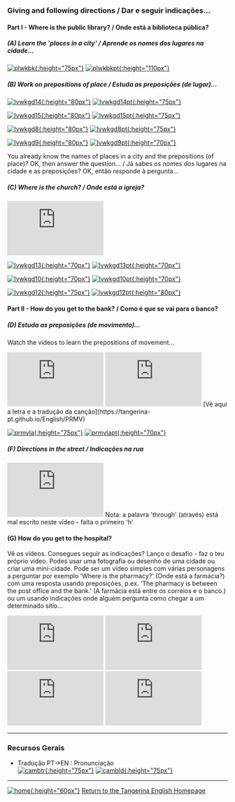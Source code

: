 ### Giving and following directions / Dar e seguir indicações...

#### Part I - Where is the public library? / Onde está a biblioteca pública?

##### (A) Learn the 'places in a city' / Aprende os nomes dos lugares na cidade...

[![plwkbk](https://1blockatatime.github.io/English/images2/plwkbk.PNG){:height="75px"}](http://chagall-col.spip.ac-rouen.fr/IMG/didapages/shops2/index.html) [![plwkbkpt](https://1blockatatime.github.io/English/images2/plwkbk_pt.png){:height="110px"}](http://chagall-col.spip.ac-rouen.fr/IMG/didapages/shops2/index.html)  

<!--[![pltag](https://1blockatatime.github.io/English/images2/pltag.png){:height="60px"}](https://tangerina-pt.github.io/English/Places_D)-->   

##### (B) Work on prepositions of place / Estuda as preposições (de lugar)...


[![lvwkgd14](https://1blockatatime.github.io/English/images2/lvwkgd14.PNG){:height="80px"}](https://www.liveworksheets.com/worksheets/en/English_as_a_Second_Language_(ESL)/Prepositions_of_place/Prepositions_of_place_co257254tv) [![lvwkgd14pt](https://1blockatatime.github.io/English/images2/lvwkgd14_pt.png){:height="75px"}](https://www.liveworksheets.com/worksheets/en/English_as_a_Second_Language_(ESL)/Prepositions_of_place/Prepositions_of_place_co257254tv) 

[![lvwkgd15](https://1blockatatime.github.io/English/images2/lvwkgd15.PNG){:height="80px"}](https://www.liveworksheets.com/worksheets/en/English_as_a_Second_Language_(ESL)/Prepositions_of_place/Town_2_vc535645si) [![lvwkgd15pt](https://1blockatatime.github.io/English/images2/lvwkgd15_pt.png){:height="75px"}](https://www.liveworksheets.com/worksheets/en/English_as_a_Second_Language_(ESL)/Prepositions_of_place/Town_2_vc535645si)   

[![lvwkgd8](https://1blockatatime.github.io/English/images2/lvwkgd8.PNG){:height="80px"}](https://www.liveworksheets.com/worksheets/en/English_as_a_Second_Language_(ESL)/Prepositions_of_place/Shops-prepositions_of_place_bd298095um) [![lvwkgd8pt](https://1blockatatime.github.io/English/images2/lvwkgd8_pt.png){:height="75px"}](https://www.liveworksheets.com/worksheets/en/English_as_a_Second_Language_(ESL)/Prepositions_of_place/Shops-prepositions_of_place_bd298095um)  

[![lvwkgd9](https://1blockatatime.github.io/English/images2/lvwkgd9.PNG){:height="80px"}](https://www.liveworksheets.com/worksheets/en/English_as_a_Second_Language_(ESL)/Prepositions_of_place/Places_in_town_iq101581gc) [![lvwkgd9pt](https://1blockatatime.github.io/English/images2/lvwkgd9_pt.png){:height="70px"}](https://www.liveworksheets.com/worksheets/en/English_as_a_Second_Language_(ESL)/Prepositions_of_place/Places_in_town_iq101581gc)  

You already know the names of places in a city and the prepositions (of place)? OK, then answer the question... / Já sabes os nomes dos lugares na cidade e as preposições? OK, então responde à pergunta...

##### (C) Where is the church? / Onde está a igreja?

<iframe width="220" height="124" src="https://www.youtube.com/embed/Hk0A-L9aB94" frameborder="0" allow="accelerometer; autoplay; encrypted-media; gyroscope; picture-in-picture" allowfullscreen></iframe>  

[![lvwkgd13](https://1blockatatime.github.io/English/images2/lvwkgd13.PNG){:height="70px"}](https://www.liveworksheets.com/worksheets/en/English_as_a_Second_Language_(ESL)/Prepositions_of_place/Preposition_of_place_on_a_map__fa8032ei) [![lvwkgd13pt](https://1blockatatime.github.io/English/images2/lvwkgd13_pt.png){:height="70px"}](https://www.liveworksheets.com/worksheets/en/English_as_a_Second_Language_(ESL)/Prepositions_of_place/Preposition_of_place_on_a_map__fa8032ei)  

[![lvwkgd10](https://1blockatatime.github.io/English/images2/lvwkgd10.PNG){:height="70px"}](https://www.liveworksheets.com/worksheets/en/English_as_a_Second_Language_(ESL)/Prepositions_of_place/Places_in_town_-_reading_comprehension_tz14279fj) [![lvwkgd10pt](https://1blockatatime.github.io/English/images2/lvwkgd10_pt.png){:height="70px"}](https://www.liveworksheets.com/worksheets/en/English_as_a_Second_Language_(ESL)/Prepositions_of_place/Places_in_town_-_reading_comprehension_tz14279fj)  

[![lvwkgd12](https://1blockatatime.github.io/English/images2/lvwkgd12.PNG){:height="75px"}](https://www.liveworksheets.com/worksheets/en/English_as_a_Second_Language_(ESL)/Prepositions_of_place/Reading_worksheets_xi14374yr) [![lvwkgd12pt](https://1blockatatime.github.io/English/images2/lvwkgd12_pt.png){:height="80px"}](https://www.liveworksheets.com/worksheets/en/English_as_a_Second_Language_(ESL)/Prepositions_of_place/Reading_worksheets_xi14374yr)  

#### Part II - How do you get to the bank? / Como é que se vai para o banco?

##### (D) Estuda as preposições (de movimento)...

Watch the videos to learn the prepositions of movement...  
 <iframe width="220" height="124" src="https://www.youtube.com/embed/PAC0qY2lnAM" frameborder="0" allow="accelerometer; autoplay; encrypted-media; gyroscope; picture-in-picture" allowfullscreen></iframe> <iframe width="220" height="124" src="https://www.youtube.com/embed/ZYl5WQCvLoU" frameborder="0" allow="accelerometer; autoplay; encrypted-media; gyroscope; picture-in-picture" allowfullscreen></iframe>  
[Vê aqui a letra e a tradução da canção](https://tangerina-pt.github.io/English/PRMV)      

[![prmvla](https://1blockatatime.github.io/English/images2/prmvla.PNG){:height="75px"}](https://learningapps.org/506484) [![prmvlapt](https://1blockatatime.github.io/English/images2/prmvla_pt.png){:height="70px"}](https://learningapps.org/506484)  

##### (F) Directions in the street / Indicações na rua 

<!--More advanced video:  
<iframe width="220" height="124" src="https://www.youtube.com/embed/-_YoeEY8FPM" frameborder="0" allow="accelerometer; autoplay; encrypted-media; gyroscope; picture-in-picture" allowfullscreen></iframe>
Este é um pouco mais difícil, consegues seguir as indicações dados nos cenários no fim?-->  

<iframe width="220" height="124" src="https://www.youtube.com/embed/NvMbJjpF-94" frameborder="0" allow="accelerometer; autoplay; encrypted-media; gyroscope; picture-in-picture" allowfullscreen></iframe>  
Nota: a palavra 'through' (através) está mal escrito neste vídeo - falta o primeiro 'h'   

#### (G) How do you get to the hospital?

Vê os vídeos. Consegues seguir as indicações? Lanço o desafio - faz o teu próprio vídeo. Podes usar uma fotografia ou desenho de uma cidade ou criar uma mini-cidade. Pode ser um vídeo simples com várias personagens a perguntar por exemplo 'Where is the pharmacy?' (Onde está a farmácia?) com uma resposta usando preposições, p.ex. 'The pharmacy is between the post office and the bank.' (A farmácia está entre os correios e o banco.) ou um usando indicações onde alguém pergunta como chegar a um determinado sítio...    

<iframe width="220" height="124" src="https://www.youtube.com/embed/g7X-X1Sxb1k" frameborder="0" allow="accelerometer; autoplay; encrypted-media; gyroscope; picture-in-picture" allowfullscreen></iframe> <iframe width="220" height="124" src="https://www.youtube.com/embed/0f9ewJ5MQ-g" frameborder="0" allow="accelerometer; autoplay; encrypted-media; gyroscope; picture-in-picture" allowfullscreen></iframe>  
<iframe width="220" height="124" src="https://www.youtube.com/embed/ns3X5TuyvhI" frameborder="0" allow="accelerometer; autoplay; encrypted-media; gyroscope; picture-in-picture" allowfullscreen></iframe>  
<iframe width="220" height="124" src="https://www.youtube.com/embed/o-4FjPe0M8k" frameborder="0" allow="accelerometer; autoplay; encrypted-media; gyroscope; picture-in-picture" allowfullscreen></iframe>  

***

### Recursos Gerais  
* Tradução PT->EN  :  Pronunciação  
[![cambtr](https://1blockatatime.github.io/English/images/cambtr.PNG){:height="75px"}](https://dictionary.cambridge.org/translate/) [![cambld](https://1blockatatime.github.io/English/images/cambld.PNG){:height="75px"}](https://dictionary.cambridge.org/dictionary/learner-english/)  

***

[![home](https://1blockatatime.github.io/English/images/home.png){:height="60px"}](https://tangerina-pt.github.io/English) [Return to the Tangerina English Homepage](https://tangerina-pt.github.io/English)
